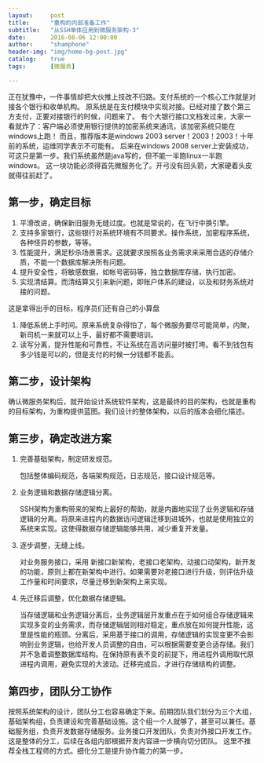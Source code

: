 ```yaml
---
layout:     post
title:      "重构的内部准备工作"
subtitle:   "从SSH单体应用到微服务架构-3"
date:       2016-08-06 12:00:00
author:     "shamphone"
header-img: "img/home-bg-post.jpg"
catalog:	true
tags:		[微服务]

---
```


正在犹豫中，一件事情却把大伙推上技改不归路。支付系统的一个核心工作就是对接各个银行和收单机构。
原系统是在支付模块中实现对接。已经对接了数个第三方支付，正要对接银行的时候，问题来了。
有个大银行接口文档发过来，大家一看就炸了：客户端必须使用银行提供的加密系统来通讯，该加密系统只能在windows上跑！
而且，推荐版本是windows 2003 server！2003！2003！十年前的系统，运维同学表示不可能有。
后来在windows 2008 server上安装成功，可这只是第一步。我们系统虽然是java写的，但不能一半跑linux一半跑windows。
这一块功能必须得首先微服务化了。开弓没有回头箭，大家硬着头皮就得往前赶了。

## 第一步，确定目标

<ol>
<li>平滑改进，确保新旧服务无缝过度。也就是常说的，在飞行中换引擎。</li>

<li>支持多家银行，这些银行对系统环境有不同要求。操作系统，加密程序系统，各种怪异的参数，等等。</li>

<li>性能提升，满足秒杀场景需求。这就要求按照各业务需求来采用合适的存储介质，不能一个数据库解决所有问题。</li>

<li>提升安全性，将敏感数据，如帐号密码等，独立数据库存储，执行加密。</li>

<li>实现清结算。而清结算又引来新问题，即账户体系的建设，以及和财务系统对接的问题。</li>

</ol>

这是拿得出手的目标，程序员们还有自己的小算盘

<ol>
<li>降低系统上手时间。原来系统复杂得怕了，每个微服务要尽可能简单，内聚，新司机一来就可以上手，最好都不需要培训。</li>

<li>读写分离，提升性能和可靠性，不让系统在高访问量时被打垮。看不到钱包有多少钱是可以的，但是支付的时候一分钱都不能丢。</li>

</ol>

## 第二步，设计架构

确认微服务架构后，就开始设计系统软件架构，这是最终的目的架构，也就是重构的目标架构，为重构提供蓝图。我们设计的整体架构，以后的版本会细化描述。

## 第三步，确定改进方案

<ol>
<li>完善基础架构，制定研发规范。
<p>包括整体编码规范，各端架构规范，日志规范，接口设计规范等。</p>
</li>

<li>业务逻辑和数据存储逻辑分离。
<p>SSH架构为重构带来的架构上最好的帮助，就是内置地实现了业务逻辑和存储逻辑的分离。将原来进程内的数据访问逻辑迁移到进城外，也就是使用独立的系统来实现。这使得数据存储逻辑能够共用，减少重复开发量。</p>
</li>

<li>逐步调整，无缝上线。
<p>对业务服务接口，采用 新接口新架构，老接口老架构，动接口动架构，新开发的功能，原则上都在新架构中进行。如果需要对老接口进行升级，则评估升级工作量和时间要求，尽量迁移到新架构上来实现。</p>
</li>

<li>先迁移后调整，优化数据存储逻辑。
<p>当存储逻辑和业务逻辑分离后，业务逻辑层开发重点在于如何组合存储逻辑来实现多变的业务需求，而存储逻辑层则相对稳定，重点放在如何提升性能，这里是性能的瓶颈。分离后，采用基于接口的调用，存储逻辑的实现变更不会影响到业务逻辑，也给开发人员调整的自由，可以根据需要变更合适存储。我们并不急着调整数据库结构。在保持原有表不变的前提下，用进程外调用取代原进程内调用，避免实现的大波动。迁移完成后，才进行存储结构的调整。</p>
</li>
</ol>

## 第四步，团队分工协作

按照系统架构的设计，团队分工也容易确定下来。前期团队我们划分为三个大组，基础架构组，负责建设和完善基础设施。这个组一个人就够了，甚至可以兼任。基础服务组，负责开发数据存储服务。业务接口开发团队，负责对外接口开发工作。这是整体的分工，后续在各组内部根据开发内容进一步横向切分团队。
这里不推荐全栈工程师的方式。细化分工是提升协作能力的第一步。